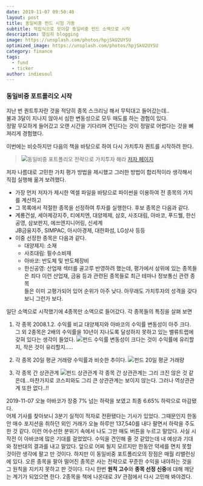 ```yaml
---
date: 2019-11-07 09:50:40
layout: post
title: 동일비중 펀드 시험 가동
subtitle: 적립식으로 모아갈 동일비중 펀드 소액으로 시작
description: 열심히 blogging
image: https://unsplash.com/photos/hpjSkU2UYSU
optimized_image: https://unsplash.com/photos/hpjSkU2UYSU
category: finance
tags:
  - fund
  - ticker
author: indiesoul
---
```


### 동일비중 포트폴리오 시작

지난 번 퀀트투자란 것을 적당히 종목 스크리닝 해서 무턱대고 들어갔는데..  
불과 3달이 지나지 않아서 심한 변동성으로 모두 매도를 하는 경험이 있다.  
정말 무모하게 들어갔고 오랜 시간을 기다리며 견딘다는 것이 정말로 어렵다는 것을 뼈져리게 경험했다.

이번에는 비슷하지만 다음의 책을 바탕으로 하여 다시 가치투자 퀀트를 시작하려 한다. 
> ![동일비중 포트폴리오 전략으로 가치투자 해라 ](https://indiesoul2.github.io/assets/img/uploads/fort.jpeg)
> [저자 페이지](https://brunch.co.kr/magazine/ewps)

저자 나름대로 고민한 가치 평가 방법을 제시했고 그러한 방법이 합리적이라 생각해서 직접 실행해 옮겨 보려했다.  
* 가장 먼저 저자가 제시한 엑셀 파일을 바탕으로 파이썬을 이용하여 전 종목의 가치를 계산하고  
* 그 목록에서 적절한 종목을 선정하여 투자를 실행한다. 후보 종목은 다음과 같다.
* 계룡건설, 세아제강지주, 티에치엔, 대양제제, 삼호, 사조대림, 아바코, 푸드웰, 한신공영, 삼보판지, 에쓰엔지니어링, 신세계  
JB금융지주, SIMPAC, 아시아경제, 대한화섬, LG상사 등등
* 이중 선정한 종목은 다음과 같다.
    * 대양제지: 소재
    * 사조대림: 필수소비재
    * 아바코: 반도체 및 반도체장비
    * 한신공영: 산업재
섹터를 골고루 반영하려 했는데, 평가에서 상위에 있는 종목들은 죄다 이런 산업재, 금융 등과 관련된 종목들로 최근 테마나 정보통신 관련 종목  
들은 이미 고평가되어 있어 순위가 아주 낮다. 아무래도 가치투자의 성격을 갖다보니 그런가 보다.

일단 소액으로 시작했기에 4종목만 소액으로 들어갔다.
각 종목들의 특징을 살펴 보면

1. 각 종목 2008.1.2. 수익률 비교
대양제지와 아바코의 수익률 변동성이 아주 크다. 그 외 2종목은 2배의 수익률을 10년이 지나도록 달성하지 못하고 있는 밸류트랩에 갖혀 있다는 생각이 들었다.
![펀드 수익률](https://indiesoul2.github.io/assets/img/uploads/free_fund_return.png)
변동성이 크다는 것이 수익률에 유리할지, 작은 것이 유리할지.....

2. 각 종목 20일 평균 거래량
수익률과 비슷한 추이다.
![펀드 20일 평균 거래량](https://indiesoul2.github.io/assets/img/uploads/free_fund_vol.png)

3. 각 종목 간 상관관계
![펀드 상관관계](https://indiesoul2.github.io/assets/img/uploads/free_fund_corr.png)
각 종목 간 상관관계는 그리 크진 않은 것 같은데...마찬가지로 코스피와도 그리 큰 상관관계는 보이지 않는다.
그러나 역상관관계 또한 없다..!!

2019-11-07 오늘 아바코가 장중 7% 넘는 하락을 보였고 최종 6.65% 하락으로 마감됐다.  
어제 기사를 찾아보니 3분기 실적이 적자로 전환됐다는 기사가 있었다. 그때문인지 한동안 매수 포지션을 취하던 외인 거래가 오늘 하루만 137,540를 내다 팔면서 하락을 주도한 것 같다. 이런 어수선한 분위기 속에서 나도 그만 매도 버튼을 누르고 말았다. 
사실 시작전  이 아바코에 많은 기대를 걸었었다. 수익을 견인해 줄 것 같았는데 내 예상과 기대와 정반대의 결과를 내고 말았다. 앞으로 어찌 될지 모르지만 한동안 약세를 면치 못할 것이란 생각에 팔고 만 것이다. 하지만 이 동일비중 포트폴리오의 장점은 매월 리밸런싱에 있다. 오른 종목을 팔아 떨어진 종목은 사는 전략으로 꾸준한 수익을 내야하는 것을 그 원칙을 지키지 못하고 판 것이다. 
다시 한번 **원칙 고수**와 **종목 선정 신중**에 대해 깨닫는 계기가 되었으면 한다.
2종목을 책에 나온대로 *3V* 관점에서 다시 고민해 봐야겠다. 